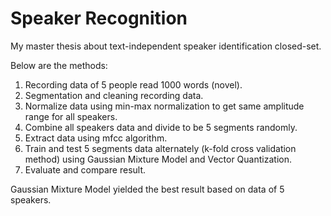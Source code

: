 # Speaker Recognition

My master thesis about text-independent speaker identification closed-set. 

Below are the methods:
1) Recording data of 5 people read 1000 words (novel).
2) Segmentation and cleaning recording data.
3) Normalize data using min-max normalization to get same amplitude range for all speakers.
4) Combine all speakers data and divide to be 5 segments randomly.
5) Extract data using mfcc algorithm.
6) Train and test 5 segments data alternately (k-fold cross validation method) using Gaussian Mixture Model and Vector Quantization.
7) Evaluate and compare result.

Gaussian Mixture Model yielded the best result based on data of 5 speakers.
